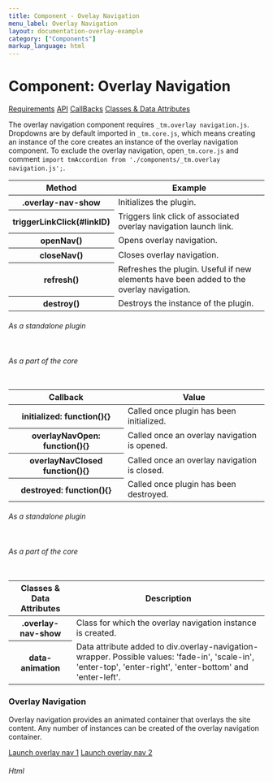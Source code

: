 ```yaml
---
title: Component - Ovelay Navigation
menu_label: Overlay Navigation
layout: documentation-overlay-example
category: ["Components"]
markup_language: html
---
```


<div class="section-block">
  <div class="row pt-40 pt-md-40">
    <!-- Content Inner -->
    <div class="col w-9/12 w-md-full order-2 content-inner">
      <h1 class="font-light">Component: Overlay Navigation</h1>
      <div class="tabs rounded">
        <div class="tab-nav button-nav left">
          <a href="#tabs-1-pane-1" class="button border-b border-2 active bg-transparent bg-hover-transparent border-grey-lightest border-hover-grey-lightest color-grey-dark color-hover-grey-darkest border-active-primary color-active-primary">Requirements</a>
          <a href="#tabs-1-pane-2" class="button border-b border-2 bg-transparent bg-hover-transparent border-grey-lightest border-hover-grey-lightest color-grey-dark color-hover-grey-darkest border-active-primary color-active-primary">API</a>
          <a href="#tabs-1-pane-3" class="button border-b border-2 bg-transparent bg-hover-transparent border-grey-lightest border-hover-grey-lightest color-grey-dark color-hover-grey-darkest border-active-primary color-active-primary">CallBacks</a>
          <a href="#tabs-1-pane-4" class="button border-b border-2 bg-transparent bg-hover-transparent border-grey-lightest border-hover-grey-lightest color-grey-dark color-hover-grey-darkest border-active-primary color-active-primary">Classes &amp; Data Attributes</a>
        </div>
        <div class="tab-panes px-0 rounded rounded-sm-b border-transparent">
          <div id="tabs-1-pane-1" class="active animate-in">
            <div class="tab-content">
              <p class="mb-0">The overlay navigation component requires <code class="color-indigo font-bold">_tm.overlay navigation.js</code>. Dropdowns are by default imported in <code class="color-indigo font-bold">_tm.core.js</code>, which means creating an instance of the core creates an instance of the overlay navigation component. To exclude the overlay navigation, open<code class="color-indigo font-bold">_tm.core.js</code> and comment <code class="color-indigo font-bold">import tmAccordion from './components/_tm.overlay navigation.js';</code>.</p>
            </div>
          </div>
          <div id="tabs-1-pane-2">
            <div class="tab-content">
              <!-- Classes -->
              <div class="table-scrollable">
                <table class="table size-md mb-0 rounded bg-white">
                  <thead>
                    <tr>
                      <th> Method </th>
                      <th> Example </th>
                    </tr>
                  </thead>
                  <tbody class="font-mono">
                    <tr>
                      <th class="color-indigo">.overlay-nav-show</th>
                      <td> Initializes the plugin. </td>
                    </tr>
                    <tr>
                      <th class="color-indigo">triggerLinkClick(#linkID)</th>
                      <td> Triggers link click of associated overlay navigation launch link. </td>
                    </tr>
                    <tr>
                      <th class="color-indigo">openNav()</th>
                      <td> Opens overlay navigation. </td>
                    </tr>
                    <tr>
                      <th class="color-indigo">closeNav()</th>
                      <td> Closes overlay navigation. </td>
                    </tr>
                    <tr>
                      <th class="color-indigo">refresh()</th>
                      <td> Refreshes the plugin. Useful if new elements have been added to the overlay navigation. </td>
                    </tr>
                    <tr>
                      <th class="color-indigo">destroy()</th>
                      <td> Destroys the instance of the plugin. </td>
                    </tr>
                  </tbody>
                </table>
              </div>
              <!-- Classes End -->
              <!-- code -->
              <h6 class="uppercase">As a standalone plugin</h6>
              <div class="rounded p-20 overflow-y-scroll mb-0 bg-gradient-grey-ultralight border-l border-4 border-solid border-indigo">
                <pre class="m-0 language-js"><code class="inline-block scrolling-touch"><!--let overlaynavigation = new tmOverlayNavigation('.overlay-nav-show');
overlaynavigation.method();
--></code></pre>
              </div>
              <!-- code -->
              <!-- code -->
              <h6 class="uppercase">As a part of the core</h6>
              <div class="rounded p-20 overflow-y-scroll mb-0 bg-gradient-grey-ultralight border-l border-4 border-solid border-indigo">
                <pre class="m-0 language-js"><code class="inline-block scrolling-touch"><!--timber.module.overlaynavigation.method();
--></code></pre>
              </div>
              <!-- code -->
            </div>
          </div>
          <div id="tabs-1-pane-3">
            <div class="tab-content">
              <!-- Classes -->
              <div class="table-scrollable">
                <table class="table size-md mb-0 rounded bg-white">
                  <thead>
                    <tr>
                      <th> Callback </th>
                      <th> Value </th>
                    </tr>
                  </thead>
                  <tbody class="font-mono">
                    <tr>
                      <th class="color-indigo">initialized: function(){}</th>
                      <td> Called once plugin has been initialized. </td>
                    </tr>
                    <tr>
                      <th class="color-indigo">overlayNavOpen: function(){}</th>
                      <td> Called once an overlay navigation is opened. </td>
                    </tr>
                    <tr>
                      <th class="color-indigo">overlayNavClosed function(){}</th>
                      <td> Called once an overlay navigation is closed. </td>
                    </tr>
                    <tr>
                      <th class="color-indigo">destroyed: function(){}</th>
                      <td> Called once plugin has been destroyed. </td>
                    </tr>
                  </tbody>
                </table>
              </div>
              <!-- Classes End -->
              <!-- code -->
              <h6 class="uppercase">As a standalone plugin</h6>
              <div class="rounded p-20 overflow-y-scroll mb-0 bg-gradient-grey-ultralight border-l border-4 border-solid border-indigo">
                <pre class="m-0 language-js"><code class="inline-block scrolling-touch"><!--let overlaynavigation = new tmOverlayNavigation({
	callback:function(){}
});
--></code></pre>
              </div>
              <!-- code -->
              <!-- code -->
              <h6 class="uppercase">As a part of the core</h6>
              <div class="rounded p-20 overflow-y-scroll mb-0 bg-gradient-grey-ultralight border-l border-4 border-solid border-indigo">
                <pre class="m-0 language-js"><code class="inline-block scrolling-touch"><!--timber.module.overlaynavigation.settings.callback = function(){};
--></code></pre>
              </div>
              <!-- code -->
            </div>
          </div>
          <div id="tabs-1-pane-4">
            <div class="tab-content">
              <!-- Classes -->
              <div class="table-scrollable">
                <table class="table size-md mb-0 rounded bg-white">
                  <thead>
                    <tr>
                      <th> Classes &amp; Data Attributes </th>
                      <th> Description </th>
                    </tr>
                  </thead>
                  <tbody class="font-mono">
                    <tr>
                      <th class="color-indigo">.overlay-nav-show</th>
                      <td> Class for which the overlay navigation instance is created. </td>
                    </tr>
                    <tr>
                      <th class="color-indigo">data-animation</th>
                      <td> Data attribute added to div.overlay-navigation-wrapper. Possible values: 'fade-in', 'scale-in', 'enter-top', 'enter-right', 'enter-bottom' and 'enter-left'. </td>
                    </tr>
                  </tbody>
                </table>
              </div>
              <!-- Classes End -->
            </div>
          </div>
        </div>
      </div>
      <!-- Demo Block -->
      <div class="demo-block mt-80">
        <h3 class="font-light">Overlay Navigation</h3>
        <p>Overlay navigation provides an animated container that overlays the site content. Any number of instances can be created of the overlay navigation container.</p>
        <a href="#overlay-nav-1" class="button rounded overlay-nav-show">Launch overlay nav 1</a>
        <a href="#overlay-nav-2" class="button rounded overlay-nav-show">Launch overlay nav 2</a>
        <a href="#overlay-nav-1" class="inline-block navigation-show overlay-nav-show">
            <span></span>
            <span></span>
            <span></span>
        </a>
      </div>
      <!-- Demo Block End -->
      <!-- code -->
      <h6 class="uppercase">Html</h6>
      <div class="rounded p-20 overflow-y-scroll mb-0 bg-gradient-grey-ultralight border-l border-4 border-solid border-indigo">
        <pre class="m-0 language-html"><code class="inline-block scrolling-touch"><!--<a href="#overlay-nav-1" class="button rounded overlay-nav-show">Launch overlay nav 1</a>
<a href="#overlay-nav-2" class="button rounded overlay-nav-show">Launch overlay nav 2</a>
--></code></pre>
      </div>
      <!-- code -->
    </div>
    <!-- Content Inner End -->
		<!-- {{ sidebar }} -->
  </div>
</div>
